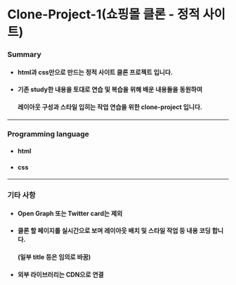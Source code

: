 # Clone-Project-1(쇼핑몰 클론 - 정적 사이트)

### Summary
- #### html과 css만으로 만드는 정적 사이트 클론 프로젝트 입니다.
- #### 기존 study한 내용을 토대로 연습 및 복습을 위해 배운 내용들을 동원하여 
  #### 레이아웃 구성과 스타일 입히는 작업 연습을 위한 clone-project 입니다.

--- 

### Programming language

- #### html
- #### css

---

### 기타 사항

- #### Open Graph 또는 Twitter card는 제외
- #### 클론 할 페이지를 실시간으로 보며 레이아웃 배치 및 스타일 작업 등 내용 코딩 합니다.
  #### (일부 title 등은 임의로 바꿈)
- #### 외부 라이브러리는 CDN으로 연결
